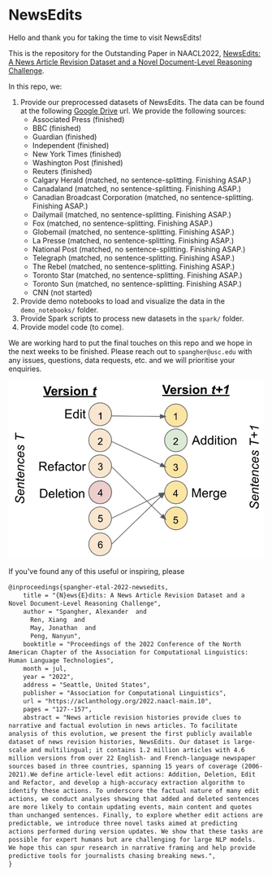 # NewsEdits

Hello and thank you for taking the time to visit NewsEdits! 

This is the repository for the Outstanding Paper in NAACL2022, [NewsEdits: A News Article Revision Dataset and a Novel Document-Level Reasoning Challenge](https://aclanthology.org/2022.naacl-main.10/).

In this repo, we:

1. Provide our preprocessed datasets of NewsEdits. The data can be found at the following [Google Drive](https://drive.google.com/drive/folders/17a5S3liA0C91XbgnMBUQBo-NVb22Z9xf?usp=sharing) url. We provide the following sources: 
    * Associated Press (finished)
    * BBC (finished)
    * Guardian (finished)
    * Independent (finished)
    * New York Times (finished)
    * Washington Post (finished)
    * Reuters (finished)
    * Calgary Herald (matched, no sentence-splitting. Finishing ASAP.)
    * Canadaland (matched, no sentence-splitting. Finishing ASAP.)
    * Canadian Broadcast Corporation (matched, no sentence-splitting. Finishing ASAP.)
    * Dailymail (matched, no sentence-splitting. Finishing ASAP.)
    * Fox (matched, no sentence-splitting. Finishing ASAP.)
    * Globemail (matched, no sentence-splitting. Finishing ASAP.)
    * La Presse (matched, no sentence-splitting. Finishing ASAP.)
    * National Post (matched, no sentence-splitting. Finishing ASAP.)
    * Telegraph (matched, no sentence-splitting. Finishing ASAP.)
    * The Rebel (matched, no sentence-splitting. Finishing ASAP.)
    * Toronto Star (matched, no sentence-splitting. Finishing ASAP.)
    * Toronto Sun (matched, no sentence-splitting. Finishing ASAP.)
    * CNN (not started)
2. Provide demo notebooks to load and visualize the data in the `demo_notebooks/` folder.     
3. Provide Spark scripts to process new datasets in the `spark/` folder.
4. Provide model code (to come).  

We are working hard to put the final touches on this repo and we hope in the next weeks to be finished. Please reach out to `spangher@usc.edu` with any issues, questions, data requests, etc. and we will prioritise your enquiries. 
    

![Demo](img/sentence-diagram.png) 

If you've found any of this useful or inspiring, please

```angular2
@inproceedings{spangher-etal-2022-newsedits,
    title = "{N}ews{E}dits: A News Article Revision Dataset and a Novel Document-Level Reasoning Challenge",
    author = "Spangher, Alexander  and
      Ren, Xiang  and
      May, Jonathan  and
      Peng, Nanyun",
    booktitle = "Proceedings of the 2022 Conference of the North American Chapter of the Association for Computational Linguistics: Human Language Technologies",
    month = jul,
    year = "2022",
    address = "Seattle, United States",
    publisher = "Association for Computational Linguistics",
    url = "https://aclanthology.org/2022.naacl-main.10",
    pages = "127--157",
    abstract = "News article revision histories provide clues to narrative and factual evolution in news articles. To facilitate analysis of this evolution, we present the first publicly available dataset of news revision histories, NewsEdits. Our dataset is large-scale and multilingual; it contains 1.2 million articles with 4.6 million versions from over 22 English- and French-language newspaper sources based in three countries, spanning 15 years of coverage (2006-2021).We define article-level edit actions: Addition, Deletion, Edit and Refactor, and develop a high-accuracy extraction algorithm to identify these actions. To underscore the factual nature of many edit actions, we conduct analyses showing that added and deleted sentences are more likely to contain updating events, main content and quotes than unchanged sentences. Finally, to explore whether edit actions are predictable, we introduce three novel tasks aimed at predicting actions performed during version updates. We show that these tasks are possible for expert humans but are challenging for large NLP models. We hope this can spur research in narrative framing and help provide predictive tools for journalists chasing breaking news.",
}
```